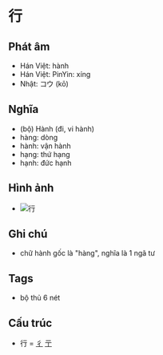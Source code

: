 # 行

## Phát âm
* Hán Việt: hành
* Hán Việt: PinYin: xíng
* Nhật: コウ (kō)

## Nghĩa
* (bộ) Hành (đi, vi hành)
* hàng: dòng
* hành: vận hành
* hạng: thứ hạng
* hạnh: đức hạnh

## Hình ảnh
* ![行](../img/行.png)

## Ghi chú
* chữ hành gốc là "hàng", nghĩa là 1 ngã tư

## Tags
* bộ thủ 6 nét

## Cấu trúc
* 行 = [彳](彳.md) [亍](亍.md)

<script>window.HANZI_FIELD='行';</script>